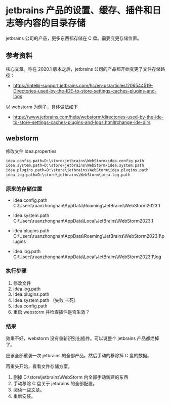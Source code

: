 # jetbrains 产品的设置、缓存、插件和日志等内容的目录存储

jetbrains 公司的产品，更多东西都存储在 C 盘。需要变更存储位置。

## 参考资料

核心文章。称在 2020.1 版本之后，jetbrains 公司的产品都开始变更了文件存储路径：

- https://intellij-support.jetbrains.com/hc/en-us/articles/206544519-Directories-used-by-the-IDE-to-store-settings-caches-plugins-and-logs

以 webstorm 为例子，具体做法如下

- https://www.jetbrains.com/help/webstorm/directories-used-by-the-ide-to-store-settings-caches-plugins-and-logs.html#change-ide-dirs

## webstorm

修改文件 idea.properties

```txt
idea.config.path=D:\store\jetbrains\WebStorm\idea.config.path
idea.system.path=D:\store\jetbrains\WebStorm\idea.system.path
idea.plugins.path=D:\store\jetbrains\WebStorm\idea.plugins.path
idea.log.path=D:\store\jetbrains\WebStorm\idea.log.path
```

### 原来的存储位置

- idea.config.path
  C:\Users\ruanzhongnan\AppData\Roaming\JetBrains\WebStorm2023.1

- idea.system.path
  C:\Users\ruanzhongnan\AppData\Local\JetBrains\WebStorm2023.1

- idea.plugins.path
  C:\Users\ruanzhongnan\AppData\Roaming\JetBrains\WebStorm2023.1\plugins

- idea.log.path
  C:\Users\ruanzhongnan\AppData\Local\JetBrains\WebStorm2023.1\log

### 执行步骤

1. 修改文件
2. idea.log.path
3. idea.plugins.path
4. idea.system.path （失败 卡死）
5. idea.config.path
6. 重启 webstorm 并检查插件是否生效？

### 结果

效果不好，webstorm 没有重新识别出插件。可以说整个 jetbrains 产品都烂掉了。

应该全部重装一次 jetbrains 的全部产品。然后手动的移除掉 C 盘的数据。

再重头开始，看看文件存储方案。

1. 删掉 D:\store\jetbrains\WebStorm 内全部手动新建的东西
2. 手动移除 C 盘关于 jetbrains 的全部配置。
3. 阅读一些文章。
4. 重新安装。
